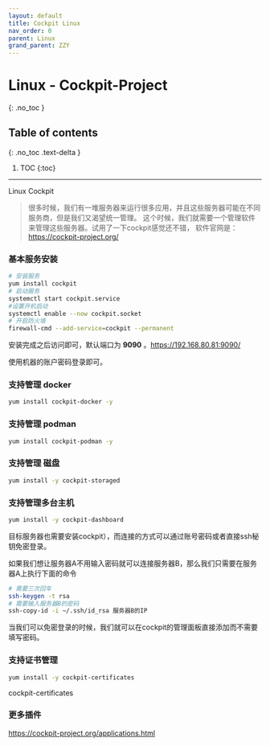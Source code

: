 ```yaml
---
layout: default
title: Cockpit Linux
nav_order: 0
parent: Linux
grand_parent: ZZY
---
```




# Linux - Cockpit-Project
{: .no_toc }

## Table of contents
{: .no_toc .text-delta }

1. TOC
{:toc}

---


Linux Cockpit

>很多时候，我们有一堆服务器来运行很多应用，并且这些服务器可能在不同服务商，但是我们又渴望统一管理。
>这个时候，我们就需要一个管理软件来管理这些服务器。试用了一下cockpit感觉还不错，
>软件官网是：https://cockpit-project.org/

### 基本服务安装

```bash
# 安装服务
yum install cockpit
# 启动服务
systemctl start cockpit.service
#设置开机启动
systemctl enable --now cockpit.socket
# 开启防火墙
firewall-cmd --add-service=cockpit --permanent
```

安装完成之后访问即可，默认端口为 **9090** 。https://192.168.80.81:9090/

使用机器的账户密码登录即可。

### 支持管理 docker

```bash
yum install cockpit-docker -y
```

### 支持管理 podman

```bash
yum install cockpit-podman -y
```


### 支持管理 磁盘

```bash
yum install -y cockpit-storaged
```

### 支持管理多台主机

```bash
yum install -y cockpit-dashboard
```

目标服务器也需要安装cockpit），而连接的方式可以通过账号密码或者直接ssh秘钥免密登录。

如果我们想让服务器A不用输入密码就可以连接服务器B，那么我们只需要在服务器A上执行下面的命令

```bash
# 需要三次回车
ssh-keygen -t rsa
# 需要输入服务器B的密码
ssh-copy-id -i ~/.ssh/id_rsa 服务器B的IP
```

当我们可以免密登录的时候，我们就可以在cockpit的管理面板直接添加而不需要填写密码。

### 支持证书管理

```bash
yum install -y cockpit-certificates
```
cockpit-certificates


### 更多插件

https://cockpit-project.org/applications.html


